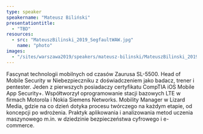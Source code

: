 ```yaml
---
type: speaker
speakername: "Mateusz Biliński"
presentationtitle:
  - "TBD"
resources:
  - src: "MateuszBilinski_2019_SegfaultWAW.jpg"
    name: "photo"
images:
  - "/sites/warszawa2019/speakers/mateusz-bilinski/MateuszBilinski_2019_SegfaultWAW.jpg"
---
```

Fascynat technologii mobilnych od czasów Zaurusa SL-5500. Head of Mobile Security w Niebezpieczniku z doświadczeniem jako badacz, trener i pentester. Jeden z pierwszych posiadaczy certyfikatu CompTIA iOS Mobile App Security+. Współtworzył oprogramowanie stacji bazowych LTE w firmach Motorola i Nokia Siemens Networks. Mobility Manager w Lizard Media, gdzie na co dzień dotyka procesu twórczego na każdym etapie, od koncepcji po wdrożenia. Praktyk aplikowania i analizowania metod uczenia maszynowego m.in. w dziedzinie bezpieczeństwa cyfrowego i e-commerce.
